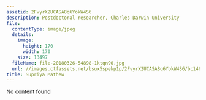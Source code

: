 ```yaml
---
assetid: 2FvyrX2UCASA8q6YokW4S6
description: Postdoctoral researcher, Charles Darwin University
file:
  contentType: image/jpeg
  details:
    image:
      height: 170
      width: 170
    size: 13497
  fileName: file-20180326-54898-1ktqn90.jpg
  url: //images.ctfassets.net/bsux5spekp1p/2FvyrX2UCASA8q6YokW4S6/bc146ef6e68fa046a8129d898d930901/file-20180326-54898-1ktqn90.jpg
title: Supriya Mathew
---
```

No content found